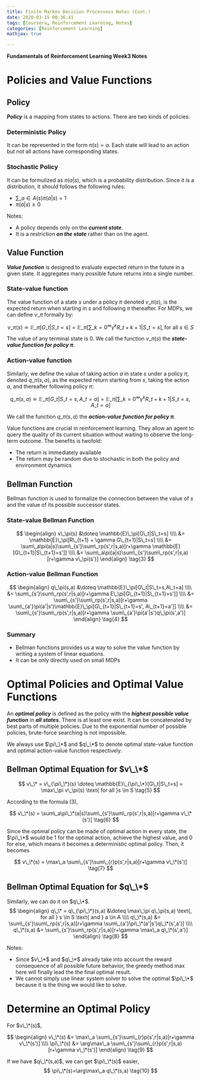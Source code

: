 ```yaml
---
title: Finite Markov Decision Processess Notes (Cont.)
date: 2020-03-15 00:36:41
tags: [Coursera, Reinforcement Learning, Notes]
categories: [Reinforcement Learning]
mathjax: true

---
```


**Fundamentals of Reinforcement Learning Week3 Notes**

<!-- more -->

# Policies and Value Functions

## Policy

***Policy*** is a mapping from states to actions. There are two kinds of policies:

### Deterministic Policy

It can be represented in the form $\pi(s)=a$. Each state will lead to an action but not all actions have corresponding states.

### Stochastic Policy

It can be formulized as $\pi(a|s)$, which is a probability distribution. Since it is a distribution, it should follows the following rules:

- $\sum\_{a \in A(s)}\pi(a|s)=1$
- $\pi(a|s) \ge 0$

Notes:

- A policy depends only on the ***current state***.
- It is a restriction ***on the state*** rather than on the agent.

## Value Function

***Value function*** is designed to evaluate expected return in the future in a given state. It aggregates many possible future returns into a single number.

### State-value function

The value function of a state $s$ under a policy $\pi$ denoted $v\_\pi(s)$, is the expected return when starting in $s$ and following $\pi$ thereafter. For MDPs, we can define $v\_\pi$ formally by:

$$
v\_\pi(s) \doteq \mathbb{E}\_\pi[G\_t|S\_t=s] = \mathbb{E}\_\pi[\sum\_{k=0}^\infty{\gamma^kR\_{t+k+1}}|S\_t=s], \text{for all } s \in S \tag{1}
$$

The value of any terminal state is 0. We call the function $v\_\pi(s)$ the ***state-value function for policy $\pi$***.

### Action-value function

Similarly, we define the value of taking action $a$ in state $s$ under a policy $\pi$, denoted $q\_\pi(s, a)$, as the expected return starting from $s$, taking the action $a$, and thereafter following policy $\pi$:

$$
q\_\pi(s,a) \doteq \mathbb{E}\_\pi[G\_t|S\_t=s, A\_t=a] = \mathbb{E}\_\pi[\sum\_{k=0}^\infty{\gamma^kR\_{t+k+1}}|S\_t=s, A\_t=a] \tag{2}
$$

We call the function $q\_\pi(s,a)$ the ***action-value function for policy $\pi$***.

Value functions are crucial in reinforcement learning. They allow an agent to query the quality of its current situation without waiting to observe the long-term outcome. The benefits is twofold:

- The return is immediately available
- The return may be random due to stochastic in both the policy and environment dynamics

## Bellman Function

Bellman function is used to formalize the connection between the value of $s$ and the value of its possible successor states.

### State-value Bellman Function

$$
\begin{align}
v\_\pi(s) &\doteq \mathbb{E}\_\pi[G\_t|S\_t=s] \\\\
&= \mathbb{E}\_\pi[R\_{t+1} + \gamma G\_{t+1}|S\_t=s] \\\\
&= \sum\_a\pi(a|s)\sum\_{s'}\sum\_rp(s',r|s,a)[r+\gamma \mathbb{E}[G\_{t+1}|S\_{t+1}=s']] \\\\
&= \sum\_a\pi(a|s)\sum\_{s'}\sum\_rp(s',r|s,a)[r+\gamma v\_\pi(s')]
\end{align}
\tag{3}
$$

### Action-value Bellman Function

$$
\begin{align}
q\_\pi(s,a) &\doteq \mathbb{E}\_\pi[G\_t|S\_t=s,A\_t=a] \\\\
&= \sum\_{s'}\sum\_rp(s',r|s,a)[r+\gamma E\_\pi[G\_{t+1}|S\_{t+1}=s']] \\\\
&= \sum\_{s'}\sum\_rp(s',r|s,a)[r+\gamma \sum\_{a'}\pi(a'|s')\mathbb{E}\_\pi[G\_{t+1}|S\_{t+1}=s', A\_{t+1}=a']] \\\\
&= \sum\_{s'}\sum\_rp(s',r|s,a)[r+\gamma \sum\_{a'}\pi(a'|s')q\_\pi(s',a')]
\end{align}
\tag{4}
$$

### Summary

- Bellman functions provides us a way to solve the value function by writing a system of linear equations.
- It can be only directly used on small MDPs

# Optimal Policies and Optimal Value Functions

An ***optimal policy*** is defined as the policy with the ***highest possible value function*** in ***all states***. There is at least one exist. It can be concatenated by best parts of multiple policies. Due to the exponential number of possible policies, brute-force searching is not impossible.

We always use $\pi\_\*$ and $q\_\*$ to denote optimal state-value function and optimal action-value function respectively.

## Bellman Optimal Equation for $v\_\*$

$$
v\_\* = v\_{\pi\_\*}(s) \doteq \mathbb{E}\_{\pi\_\*}[G\_t|S\_t=s] = \max\_\pi v\_\pi(s) \text{ for all }s \in S \tag{5}
$$

According to the formula $(3)$,

$$
v\_\*(s) = \sum\_a\pi\_\*(a|s)\sum\_{s'}\sum\_rp(s',r|s,a)[r+\gamma v\_\*(s')] \tag{6}
$$

Since the optimal policy can be made of optimal action in every state, the $\pi\_\*$ would be $1$ for the optimal action, achieve the highest value, and $0$ for else, which means it becomes a deterministic optimal policy. Then, it becomes

$$
v\_\*(s) = \max\_a \sum\_{s'}\sum\_{r}p(s',r|s,a)[r+\gamma v\_\*(s')] \tag{7}
$$

## Bellman Optimal Equation for $q\_\*$

Similarly, we can do it on $q\_\*$.
$$
\begin{align}
q\_\* = q\_{\pi\_\*}(s,a) &\doteq \max\_\pi q\_\pi(s,a) \text{, for all } s \in S \text{ and } a \in A \\\\
q\_\*(s,a) &= \sum\_{s'}\sum\_rp(s',r|s,a)[r+\gamma \sum\_{a'}\pi\_\*(a'|s')q\_\*(s',a')] \\\\
q\_\*(s,a) &= \sum\_{s'}\sum\_rp(s',r|s,a)[r+\gamma \max\_a q\_\*(s',a')]
\end{align}
\tag{8}
$$

Notes:

- Since $v\_\*$ and $q\_\*$ already take into account the reward consequence of all possible future behavior, the greedy method $\max$ here will finally lead the the final optimal result.
- We cannot simply use linear system solver to solve the optimal $\pi\_\*$ because it is the thing we would like to solve.

# Determine an Optimal Policy

For $v\_\*(s)$,

$$
\begin{align}
v\_\*(s) &= \max\_a \sum\_{s'}\sum\_{r}p(s',r|s,a)[r+\gamma v\_\*(s')] \\\\
\pi\_\*(s) &= \arg\max\_a \sum\_{s'}\sum\_{r}p(s',r|s,a)[r+\gamma v\_\*(s')]
\end{align}
\tag{9}
$$

If we have $q\_\*(s,a)$, we can get $\pi\_\*(s)$ easier,
$$
\pi\_\*(s)=\arg\max\_a q\_\*(s,a) \tag{10}
$$
